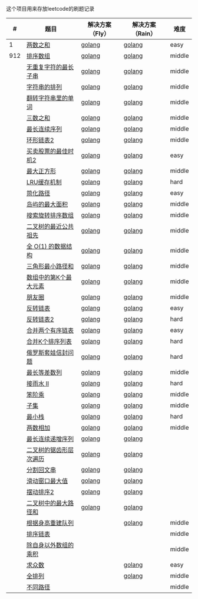 这个项目用来存放leetcode的刷题记录

| #    | 题目                                                         | 解决方案（Fly）                                  | 解决方案（Rain）                      | 难度   |
| ---- | ------------------------------------------------------------ | ------------------------------------------------ | ------------------------------------- | ------ |
| 1    | [两数之和](<https://leetcode-cn.com/problems/two-sum/>)      | [golang](./solution_Fly/两数之和.md)             | [golang](./solution_Rain/两数之和.md) | easy   |
| 912  | [排序数组](<https://leetcode-cn.com/problems/sort-an-array/>) | [golang](./solution_Fly/排序数组.md)             |         [golang](./solution_Rain/排序数组.md)                               | middle |
|      | [无重复字符的最长子串](<https://leetcode-cn.com/explore/interview/card/bytedance/242/string/1012/>) | [golang](./solution_Fly/无重复字符的最长子串.md) |            [golang](./solution_Rain/无重复字符的最长子串.md)                            |    middle    |
|      | [字符串的排列](<https://leetcode-cn.com/explore/interview/card/bytedance/242/string/1016/>) | [golang](./solution_Fly/字符串的排列.md)         |                      [golang](./solution_Rain/字符串的排列.md)                  |   middle   |
|      | [翻转字符串里的单词](<https://leetcode-cn.com/explore/interview/card/bytedance/242/string/1011/>) | [golang](./solution_Fly/翻转字符串单词.md)       |        [golang](./solution_Rain/翻转字符串单词.md)                                |   middle     |
|      | [三数之和](<https://leetcode-cn.com/explore/interview/card/bytedance/243/array-and-sorting/1020/>) | [golang](./solution_Fly/三数之和.md)             |         [golang](./solution_Rain/三数之和.md)                               |     middle   |
| | [最长连续序列](https://leetcode-cn.com/problems/longest-consecutive-sequence/) | [golang](./solution_Fly/最长连续序列.md) | [golang](./solution_Rain/最长连续序列.md) | middle |
| | [环形链表2](https://leetcode-cn.com/problems/linked-list-cycle-ii/) | [golang](./solution_Fly/环形链表2.md) | [golang](./solution_Rain/环形链表2.md) | middle |
| | [买卖股票的最佳时机2](https://leetcode-cn.com/problems/best-time-to-buy-and-sell-stock-ii/) | [golang](./solution_Fly/买卖股票的最佳时机2.md) | [golang](./solution_Rain/买卖股票的最佳时机2.md) | easy |
| | [最大正方形](https://leetcode-cn.com/problems/maximal-square/) | [golang](./solution_Fly/最大正方形.md) | [golang](./solution_Rain/最大正方形.md) | middle |
| | [LRU缓存机制](https://leetcode-cn.com/problems/lru-cache/) | [golang](./solution_Fly/LRU缓存机制.md) | [golang](./solution_Rain/LRU缓存机制.md) | hard |
| | [简化路径](https://leetcode-cn.com/problems/simplify-path/) | [golang](./solution_Fly/简化路径.md) | [golang](./solution_Rain/简化路径.md) | easy |
| | [岛屿的最大面积](https://leetcode-cn.com/explore/interview/card/bytedance/243/array-and-sorting/1034/) | [golang](./solution_Fly/岛屿的最大面积.md) | [golang](./solution_Rain/岛屿的最大面积.md) | middle |
| | [搜索旋转排序数组](https://leetcode-cn.com/explore/interview/card/bytedance/243/array-and-sorting/1017/) | [golang](./solution_Fly/搜索旋转排序数组.md) | [golang](./solution_Rain/搜索旋转排序数组.md) | middle |
| | [二叉树的最近公共祖先](https://leetcode-cn.com/explore/interview/card/bytedance/244/linked-list-and-tree/1026/) | [golang](./solution_Fly/二叉树的最近公共祖先.md) | [golang](./solution_Rain/二叉树的最近公共祖先.md) | middle |
| | [全 O(1) 的数据结构](https://leetcode-cn.com/explore/interview/card/bytedance/245/data-structure/1033/) | [golang](./solution_Fly/全O(1)的数据结构.md) | [golang](./solution_Rain/全O(1)的数据结构.md) | middle |
| | [三角形最小路径和](https://leetcode-cn.com/explore/interview/card/bytedance/246/dynamic-programming-or-greedy/1030/) | [golang](./solution_Fly/三角形最小路径和.md) | [golang](./solution_Rain/三角形最小路径和.md) | middle |
| | [数组中的第K个最大元素](https://leetcode-cn.com/explore/interview/card/bytedance/243/array-and-sorting/1018/) | [golang](./solution_Fly/数组中的第K个最大元素.md) | [golang](./solution_Rain/数组中的第K个最大元素.md) | middle |
| | [朋友圈](<https://leetcode-cn.com/problems/friend-circles/>) | [golang](./solution_Fly/朋友圈.md) | [golang](./solution_Rain/朋友圈.md) | middle |
| | [反转链表](<https://leetcode-cn.com/problems/reverse-linked-list/>) | [golang](./solution_Fly/反转链表.md) | [golang](./solution_Rain/反转链表.md) | easy |
| | [反转链表2](<https://leetcode-cn.com/problems/reverse-linked-list-ii/>) | [golang](./solution_Fly/反转链表2.md) |  [golang](./solution_Rain/反转链表2.md)| hard |
| | [合并两个有序链表](<https://leetcode-cn.com/problems/merge-two-sorted-lists/>) | [golang](./solution_Fly/合并两个有序链表.md) | [golang](./solution_Rain/合并两个有序链表.md) | easy |
| | [合并K个排序列表](<https://leetcode-cn.com/problems/merge-k-sorted-lists/>) | [golang](./solution_Fly/合并K个排序列表.md) | [golang](./solution_Rain/合并K个排序链表.md) | hard |
|  | [俄罗斯套娃信封问题](<https://leetcode-cn.com/problems/russian-doll-envelopes/>) | [golang](./solution_Fly/俄罗斯套娃信封问题.md) | [golang](./solution_Rain/俄罗斯套娃信封问题.md) | hard |
| | [最长等差数列](https://leetcode-cn.com/problems/longest-arithmetic-sequence/) | [golang](./solution_Fly/最长等差数列.md) | [golang](./solution_Rain/最长等差数列.md) | middle |
| | [接雨水 II](https://leetcode-cn.com/problems/trapping-rain-water-ii/) | [golang](./solution_Fly/收集雨水2.md) | [golang](./solution_Rain/最长等差数列.md) | hard |
| | [笨阶乘](https://leetcode-cn.com/problems/clumsy-factorial/) | [golang](./solution_Fly/笨阶乘.md) | [golang](./solution_Rain/笨阶乘.md) | middle |
| | [子集](https://leetcode-cn.com/problems/subsets/) | [golang](./solution_Fly/子集.md) | [golang](./solution_Rain/子集.md) | middle |
| | [最小栈](<https://leetcode-cn.com/explore/interview/card/bytedance/245/data-structure/1049/>) | [golang](./solution_Fly/最小栈.md) | [golang](./solution_Rain/最小栈.md) | hard |
| | [两数相加](<https://leetcode-cn.com/explore/interview/card/bytedance/244/linked-list-and-tree/1022/>) | [golang](./solution_Fly/两数相加.md) | [golang](./solution_Rain/两数相加.md) | middle |
| | [最长连续递增序列](<https://leetcode-cn.com/explore/interview/card/bytedance/243/array-and-sorting/1035/>) | [golang](./solution_Fly/最长连续递增序列.md) | [golang](./solution_Rain/最长连续递增序列.md) |  |
| | [二叉树的锯齿形层次遍历](<https://leetcode-cn.com/explore/interview/card/bytedance/244/linked-list-and-tree/1027/>) | [golang](./solution_Fly/二叉树的锯齿形层次遍历.md) | [golang](./solution_Rain/二叉树的锯齿形层次遍历.md) |  |
| | [分割回文串](<https://leetcode-cn.com/problems/palindrome-partitioning/>) | [golang](./solution_Fly/分割回文串.md) | [golang](./solution_Rain/分割回文串.md) |  |
| | [滑动窗口最大值](<https://leetcode-cn.com/explore/interview/card/top-interview-quesitons-in-2018/266/heap-stack-queue/1158/>) | [golang](./solution_Fly/滑动窗口最大值.md) | [golang](./solution_Rain/滑动窗口最大值.md) |  |
| | [摆动排序2](<https://leetcode-cn.com/problems/wiggle-sort-ii/>) | [golang](./solution_Fly/摆动排序2.md) | [golang](./solution_Rain/摆动排序2.md) |  |
| | [二叉树中的最大路径和](https://leetcode-cn.com/problems/binary-tree-maximum-path-sum/) | [golang](./solution_Fly/二叉树中的最大路径和.md) | [golang](./solution_Rain/二叉树中的最大路径和.md) |  |
| | [根据身高重建队列](https://leetcode-cn.com/problems/queue-reconstruction-by-height/) |  | [golang](./solution_Rain/根据身高重建队列.md) | middle |
| | [排序链表](https://leetcode-cn.com/problems/sort-list/) |  | | middle |
| | [除自身以外数组的乘积](https://leetcode-cn.com/problems/product-of-array-except-self/) |  | | middle |
| | [求众数](https://leetcode-cn.com/problems/majority-element/) |  | [golang](./solution_Rain/求众数.md) | easy |
| | [全排列](https://leetcode-cn.com/problems/permutations/) |  | [golang](./solution_Rain/全排列.md) | middle |
| | [不同路径](https://leetcode-cn.com/problems/unique-paths/) |  | | middle |


